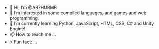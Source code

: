 - 👋 Hi, I’m @AR7HURMB
- 👀 I’m interested in some compiled languages, and games and web programming.
- 🌱 I’m currently learning Python, JavaScript, HTML, CSS, C# and Unity Engine!
- 📫 How to reach me ...
- ⚡ Fun fact: ...

<!---
AR7HURMB/AR7HURMB is a ✨ special ✨ repository because its `README.md` (this file) appears on your GitHub profile.
You can click the Preview link to take a look at your changes.
--->
